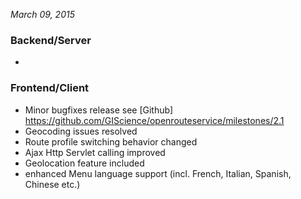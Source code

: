 *March 09, 2015*

### Backend/Server ###

- 



### Frontend/Client ###

- Minor bugfixes release see [Github] https://github.com/GIScience/openrouteservice/milestones/2.1
- Geocoding issues resolved
- Route profile switching behavior changed
- Ajax Http Servlet calling improved
- Geolocation feature included
- enhanced Menu language support (incl. French, Italian, Spanish, Chinese etc.)
